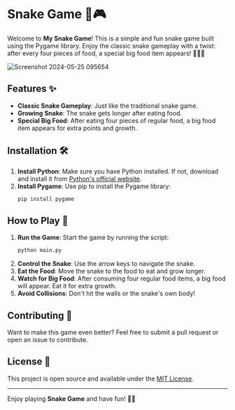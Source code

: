 # **Snake Game** 🐍🎮

Welcome to **My Snake Game**! This is a simple and fun snake game built using the Pygame library. Enjoy the classic snake gameplay with a twist: after every four pieces of food, a special big food item appears! 🍏🍎🍐

![Screenshot 2024-05-25 095654](https://github.com/Hyperstrom/snake_game/assets/112319058/26f3b5c3-2320-4a63-aab2-fc33999da56e)


## Features ✨

- **Classic Snake Gameplay**: Just like the traditional snake game.
- **Growing Snake**: The snake gets longer after eating food.
- **Special Big Food**: After eating four pieces of regular food, a big food item appears for extra points and growth.

## Installation 🛠️

1. **Install Python**: Make sure you have Python installed. If not, download and install it from [Python's official website](https://www.python.org/downloads/).
2. **Install Pygame**: Use pip to install the Pygame library:
   ```sh
   pip install pygame
   ```

## How to Play 🎯

1. **Run the Game**: Start the game by running the script:
   ```sh
   python main.py
   ```
2. **Control the Snake**: Use the arrow keys to navigate the snake.
3. **Eat the Food**: Move the snake to the food to eat and grow longer.
4. **Watch for Big Food**: After consuming four regular food items, a big food will appear. Eat it for extra growth.
5. **Avoid Collisions**: Don't hit the walls or the snake's own body!

## Contributing 🤝

Want to make this game even better? Feel free to submit a pull request or open an issue to contribute.

## License 📄

This project is open source and available under the [MIT License](LICENSE).

---

Enjoy playing **Snake Game** and have fun! 🐍🎉
